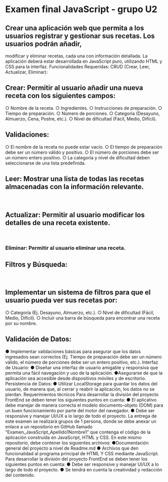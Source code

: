 # Examen final JavaScript - grupo U2
## Crear una aplicación web que permita a los usuarios registrar y gestionar sus recetas. Los usuarios podrán añadir,
modificar y eliminar recetas, cada una con información detallada. La aplicación deberá estar desarrollada en JavaScript
puro, utilizando HTML y CSS para la interfaz.
Funcionalidades Requeridas:
CRUD (Crear, Leer, Actualizar, Eliminar):
​
## Crear: Permitir al usuario añadir una nueva receta con los siguientes campos:
○​ Nombre de la receta.
○​ Ingredientes.
○​ Instrucciones de preparación.
○​ Tiempo de preparación.
○​ Número de porciones.
○​ Categoría (Desayuno, Almuerzo, Cena, Postre, etc.).
○​ Nivel de dificultad (Fácil, Medio, Difícil).
​
## Validaciones:
○​ El nombre de la receta no puede estar vacío.
○​ El tiempo de preparación debe ser un número válido y positivo.
○​ El número de porciones debe ser un número entero positivo.
○​ La categoría y nivel de dificultad deben seleccionarse de una lista predefinida.
​
## Leer: Mostrar una lista de todas las recetas almacenadas con la información relevante.
​
## Actualizar: Permitir al usuario modificar los detalles de una receta existente.
​
### Eliminar: Permitir al usuario eliminar una receta.
## Filtros y Búsqueda:
​
## Implementar un sistema de filtros para que el usuario pueda ver sus recetas por:
○​ Categoría (Ej. Desayuno, Almuerzo, etc.).
○​ Nivel de dificultad (Fácil, Medio, Difícil).
○​ Incluir una barra de búsqueda para encontrar una receta por su nombre.
​
## Validación de Datos:
●​ Implementar validaciones básicas para asegurar que los datos ingresados sean correctos (Ej. Tiempo de
preparación debe ser un número válido, el número de porciones debe ser un entero positivo, etc.).
Interfaz de Usuario:
●​ Diseñar una interfaz de usuario amigable y responsiva que permita una fácil navegación y uso de la
aplicación.
●​ Asegurarse de que la aplicación sea accesible desde dispositivos móviles y de escritorio.
Persistencia de Datos:
●​ Utilizar LocalStorage para guardar los datos del usuario, de manera que, al cerrar y reabrir la aplicación,
los datos no se pierdan.
Requerimientos técnicos
Para desarrollar la división del proyecto FrontEnd se deben tener los siguientes puntos en cuenta:
●​ El aplicativo debe manejar de manera correcta el modelo documento-objeto (DOM) para un buen
funcionamiento por parte del motor del navegador.
●​ Debe ser responsive y manejar UI/UX a lo largo de todo el proyecto.
La entrega de este examen se realizará grupos de 1 persona, donde se debe anexar un enlace a un repositorio en
GitHub llamado “Examen_JavaScript_Apellido1Nombre1” que contenga el código de la aplicación construida en
JavaScript, HTML y CSS. En este mismo repositorio, debe contener los siguientes archivos:
●​ Documentación general del proyecto a nivel de Readme.md
●​ Archivos que den funcionalidad al programa principal de HTML Y CSS mediante JavaScript.
Para desarrollar la división del proyecto FrontEnd se deben tener los siguientes puntos en cuenta:
●​ Debe ser responsive y manejar UI/UX a lo largo de todo el proyecto.
●​ Se tendrá en cuenta la creatividad y redacción del contenido.
